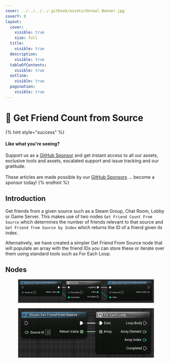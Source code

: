 ```yaml
---
cover: ../../../../.gitbook/assets/Unreal Banner.jpg
coverY: 0
layout:
  cover:
    visible: true
    size: full
  title:
    visible: true
  description:
    visible: true
  tableOfContents:
    visible: true
  outline:
    visible: true
  pagination:
    visible: true
---
```


# 🔵 Get Friend Count from Source

{% hint style="success" %}
#### Like what you're seeing?

Support us as a [GitHub Sponsor](../../../../become-a-sponsor/) and get instant access to all our assets, exclusive tools and assets, escalated support and issue tracking and our gratitude.\
\
These articles are made possible by our [GitHub Sponsors](../../../../become-a-sponsor/) ... become a sponsor today!
{% endhint %}

## Introduction

Get friends from a given source such as a Steam Group, Chat Room, Lobby or Game Server. This makes use of two nodes `Get Friend Count From Source` which determines the number of friends relevant to that source and `Get Friend from Source by Index` which returns the ID of a friend given its index.

Alternatively, we have created a simpler Get Friend From Source node that will populate an array with the friend IDs you can store these or iterate over them using standard tools such as For Each Loop.

## Nodes

<figure><img src="../../../../.gitbook/assets/image (219).png" alt=""><figcaption></figcaption></figure>

<figure><img src="../../../../.gitbook/assets/image (220).png" alt=""><figcaption></figcaption></figure>
